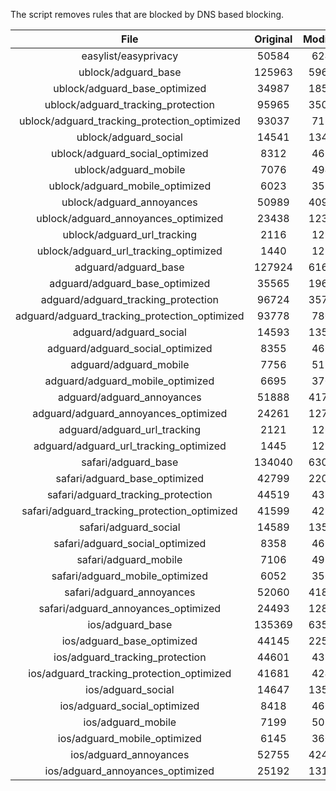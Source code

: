 The script removes rules that are blocked by DNS based blocking.


| File | Original | Modified |
|:----:|:-----:|:-----:|
| easylist/easyprivacy | 50584 | 6246 |
| ublock/adguard_base | 125963 | 59620 |
| ublock/adguard_base_optimized | 34987 | 18586 |
| ublock/adguard_tracking_protection | 95965 | 35043 |
| ublock/adguard_tracking_protection_optimized | 93037 | 7111 |
| ublock/adguard_social | 14541 | 13475 |
| ublock/adguard_social_optimized | 8312 | 4620 |
| ublock/adguard_mobile | 7076 | 4940 |
| ublock/adguard_mobile_optimized | 6023 | 3534 |
| ublock/adguard_annoyances | 50989 | 40950 |
| ublock/adguard_annoyances_optimized | 23438 | 12368 |
| ublock/adguard_url_tracking | 2116 | 1255 |
| ublock/adguard_url_tracking_optimized | 1440 | 1252 |
| adguard/adguard_base | 127924 | 61679 |
| adguard/adguard_base_optimized | 35565 | 19625 |
| adguard/adguard_tracking_protection | 96724 | 35748 |
| adguard/adguard_tracking_protection_optimized | 93778 | 7802 |
| adguard/adguard_social | 14593 | 13534 |
| adguard/adguard_social_optimized | 8355 | 4663 |
| adguard/adguard_mobile | 7756 | 5117 |
| adguard/adguard_mobile_optimized | 6695 | 3704 |
| adguard/adguard_annoyances | 51888 | 41776 |
| adguard/adguard_annoyances_optimized | 24261 | 12765 |
| adguard/adguard_url_tracking | 2121 | 1261 |
| adguard/adguard_url_tracking_optimized | 1445 | 1258 |
| safari/adguard_base | 134040 | 63047 |
| safari/adguard_base_optimized | 42799 | 22044 |
| safari/adguard_tracking_protection | 44519 | 4378 |
| safari/adguard_tracking_protection_optimized | 41599 | 4233 |
| safari/adguard_social | 14589 | 13524 |
| safari/adguard_social_optimized | 8358 | 4653 |
| safari/adguard_mobile | 7106 | 4977 |
| safari/adguard_mobile_optimized | 6052 | 3565 |
| safari/adguard_annoyances | 52060 | 41869 |
| safari/adguard_annoyances_optimized | 24493 | 12836 |
| ios/adguard_base | 135369 | 63565 |
| ios/adguard_base_optimized | 44145 | 22560 |
| ios/adguard_tracking_protection | 44601 | 4385 |
| ios/adguard_tracking_protection_optimized | 41681 | 4240 |
| ios/adguard_social | 14647 | 13555 |
| ios/adguard_social_optimized | 8418 | 4667 |
| ios/adguard_mobile | 7199 | 5018 |
| ios/adguard_mobile_optimized | 6145 | 3603 |
| ios/adguard_annoyances | 52755 | 42455 |
| ios/adguard_annoyances_optimized | 25192 | 13128 |